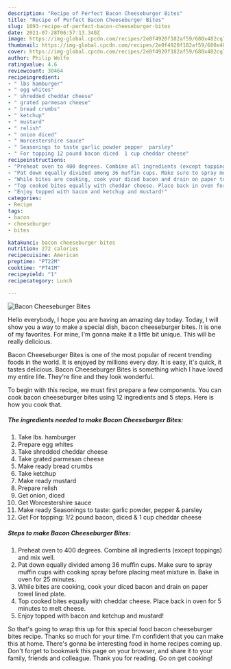 ```yaml
---
description: "Recipe of Perfect Bacon Cheeseburger Bites"
title: "Recipe of Perfect Bacon Cheeseburger Bites"
slug: 1093-recipe-of-perfect-bacon-cheeseburger-bites
date: 2021-07-28T06:57:13.340Z
image: https://img-global.cpcdn.com/recipes/2e0f4920f182af59/680x482cq70/bacon-cheeseburger-bites-recipe-main-photo.jpg
thumbnail: https://img-global.cpcdn.com/recipes/2e0f4920f182af59/680x482cq70/bacon-cheeseburger-bites-recipe-main-photo.jpg
cover: https://img-global.cpcdn.com/recipes/2e0f4920f182af59/680x482cq70/bacon-cheeseburger-bites-recipe-main-photo.jpg
author: Philip Wolfe
ratingvalue: 4.6
reviewcount: 30464
recipeingredient:
- " lbs hamburger"
- " egg whites"
- " shredded cheddar cheese"
- " grated parmesan cheese"
- " bread crumbs"
- " ketchup"
- " mustard"
- " relish"
- " onion diced"
- " Worcestershire sauce"
- " Seasonings to taste garlic powder pepper  parsley"
- " For topping 12 pound bacon diced  1 cup cheddar cheese"
recipeinstructions:
- "Preheat oven to 400 degrees. Combine all ingredients (except toppings) and mix well."
- "Pat down equally divided among 36 muffin cups. Make sure to spray muffin cups with cooking spray before placing meat mixture in. Bake in oven for 25 minutes."
- "While bites are cooking, cook your diced bacon and drain on paper towel lined plate."
- "Top cooked bites equally with cheddar cheese. Place back in oven for 5 minutes to melt cheese."
- "Enjoy topped with bacon and ketchup and mustard!"
categories:
- Recipe
tags:
- bacon
- cheeseburger
- bites

katakunci: bacon cheeseburger bites 
nutrition: 272 calories
recipecuisine: American
preptime: "PT22M"
cooktime: "PT41M"
recipeyield: "1"
recipecategory: Lunch

---
```



![Bacon Cheeseburger Bites](https://img-global.cpcdn.com/recipes/2e0f4920f182af59/680x482cq70/bacon-cheeseburger-bites-recipe-main-photo.jpg)

Hello everybody, I hope you are having an amazing day today. Today, I will show you a way to make a special dish, bacon cheeseburger bites. It is one of my favorites. For mine, I'm gonna make it a little bit unique. This will be really delicious.

Bacon Cheeseburger Bites is one of the most popular of recent trending foods in the world. It is enjoyed by millions every day. It is easy, it's quick, it tastes delicious. Bacon Cheeseburger Bites is something which I have loved my entire life. They're fine and they look wonderful.




To begin with this recipe, we must first prepare a few components. You can cook bacon cheeseburger bites using 12 ingredients and 5 steps. Here is how you cook that.

<!--inarticleads1-->

##### The ingredients needed to make Bacon Cheeseburger Bites:

1. Take  lbs. hamburger
1. Prepare  egg whites
1. Take  shredded cheddar cheese
1. Take  grated parmesan cheese
1. Make ready  bread crumbs
1. Take  ketchup
1. Make ready  mustard
1. Prepare  relish
1. Get  onion, diced
1. Get  Worcestershire sauce
1. Make ready  Seasonings to taste: garlic powder, pepper &amp; parsley
1. Get  For topping: 1/2 pound bacon, diced &amp; 1 cup cheddar cheese




<!--inarticleads2-->

##### Steps to make Bacon Cheeseburger Bites:

1. Preheat oven to 400 degrees. Combine all ingredients (except toppings) and mix well.
1. Pat down equally divided among 36 muffin cups. Make sure to spray muffin cups with cooking spray before placing meat mixture in. Bake in oven for 25 minutes.
1. While bites are cooking, cook your diced bacon and drain on paper towel lined plate.
1. Top cooked bites equally with cheddar cheese. Place back in oven for 5 minutes to melt cheese.
1. Enjoy topped with bacon and ketchup and mustard!




So that's going to wrap this up for this special food bacon cheeseburger bites recipe. Thanks so much for your time. I'm confident that you can make this at home. There's gonna be interesting food in home recipes coming up. Don't forget to bookmark this page on your browser, and share it to your family, friends and colleague. Thank you for reading. Go on get cooking!
